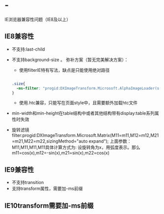 # -
IE浏览器兼容性问题（IE8及以上）

## IE8兼容性
  - 不支持:last-child
  - 不支持background-size 。
    弥补方案（暂无完美解决方案）：
    - 使用filterIE特有写法，缺点是只能使用绝对路径
    
    ```css
    
    .size{
      -ms-filter: "progid:DXImageTransform.Microsoft.AlphaImageLoader(src='img/1.jpg', sizingMethod='scale')";
    }  

    ```
    
    - 使用.htc兼容，只能写在页面style中，且需要额外加载htc文件
  - min-width和min-height在table结构中或者其他结构带有display:table系列属性时失效
  - 旋转滤镜 filter:progid:DXImageTransform.Microsoft.Matrix(M11=m11,M12=m12,M21=m21,M22=m22,sizingMethod="auto expand");
  上面参数：M11,M11,M11,M11具体计算方式为:    设旋转角为x，用弧度表示。那么m11=cos(x),m12=-sin(x),m21=sin(x),m22=cos(x)

## IE9兼容性
  - 不支持transition
  - 支持transform属性，需要加-ms前缀

## IE10transform需要加-ms前缀
